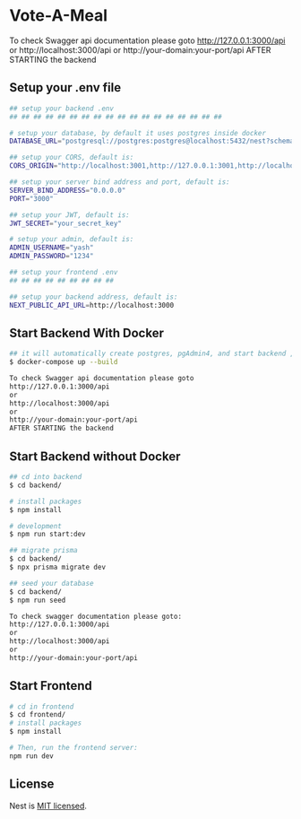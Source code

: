 # Vote-A-Meal
To check Swagger api documentation please goto 
http://127.0.0.1:3000/api
or
http://localhost:3000/api
or
http://your-domain:your-port/api
AFTER STARTING the backend
## Setup your .env file
```bash
## setup your backend .env
## ## ## ## ## ## ## ## ## ## ## ## ## ## ## ## ## ## 

# setup your database, by default it uses postgres inside docker
DATABASE_URL="postgresql://postgres:postgres@localhost:5432/nest?schema=public"

## setup your CORS, default is:
CORS_ORIGIN="http://localhost:3001,http://127.0.0.1:3001,http://localhost:3000,http://27.0.0.1:3000,http://backend:3000/, http://backend:3001/"

## setup your server bind address and port, default is:
SERVER_BIND_ADDRESS="0.0.0.0"
PORT="3000"

## setup your JWT, default is:
JWT_SECRET="your_secret_key"

# setup your admin, default is:
ADMIN_USERNAME="yash"
ADMIN_PASSWORD="1234"

## setup your frontend .env
## ## ## ## ## ## ## ## ## 

## setup your backend address, default is:
NEXT_PUBLIC_API_URL=http://localhost:3000
```

## Start Backend With Docker 

```bash
## it will automatically create postgres, pgAdmin4, and start backend , and also seed your database
$ docker-compose up --build

To check Swagger api documentation please goto 
http://127.0.0.1:3000/api
or
http://localhost:3000/api
or
http://your-domain:your-port/api
AFTER STARTING the backend
```

## Start Backend without Docker 

```bash
## cd into backend
$ cd backend/

# install packages
$ npm install

# development
$ npm run start:dev

## migrate prisma
$ cd backend/
$ npx prisma migrate dev

## seed your database 
$ cd backend/
$ npm run seed

To check swagger documentation please goto:
http://127.0.0.1:3000/api
or
http://localhost:3000/api
or
http://your-domain:your-port/api

```

## Start Frontend 

```bash
# cd in frontend
$ cd frontend/
# install packages
$ npm install

# Then, run the frontend server:
npm run dev

```

## License

Nest is [MIT licensed](https://github.com/yash244466666/vote-a-meal/blob/master/LICENSE).
